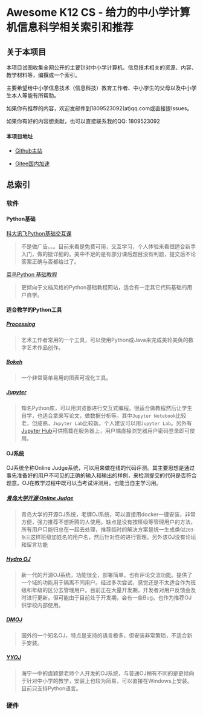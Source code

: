 # Awesome K12 CS - 给力的中小学计算机信息科学相关索引和推荐

## 关于本项目

本项目试图收集全网公开的主要针对中小学计算机、信息技术相关的资源、内容、教学材料等，编撰成一个索引。

主要希望给中小学信息技术（信息科技）教育工作者、中小学生的父母以及中小学生本人等能有所帮助。

如果你有推荐的内容，欢迎发邮件到1809523092(at)qq.com或直接提Issues。

如果你有好的内容想贡献，也可以直接联系我的QQ: 1809523092

#### 本项目地址

- [Github主站](https://github.com/RainGather/awesome_k12_cs)

- [Gitee国内加速](https://gitee.com/assertset/awesome_k12_cs)

## 总索引

### 软件

#### Python基础

[科大讯飞Python基础交互课](https://www.aidaxue.com/activity/mutual?ch=celan)

> 不是做广告。。。目前来看是免费可用，交互学习，个人体验来看很适合新手入门，做的挺详细的。美中不足的是有部分课后题目没有判题，提交后不论答案正确与否都给过了。

[菜鸟Python 基础教程](https://www.runoob.com/python/python-tutorial.html)

> 更倾向于文档风格的Python基础教程网站，适合有一定其它代码基础的用户自学。

#### 适合教学的Python工具

##### [Processing](https://processing.org/)

>  艺术工作者常用的一个工具，可以使用Python或Java来完成美轮美奂的数字艺术作品创作。

##### [Bokeh](https://bokeh.org/)

> 一个非常简单易用的图表可视化工具。

##### [Jupyter](https://jupyter.org/)

> 知名Python库，可以用浏览器进行交互式编程。很适合做教程然后让学生自学，也适合拿来写论文，做数据分析等。其中`Jupyter Notebook`比较老，但成熟，`Jupyter Lab`比较新。个人建议可以用`Jupyter Lab`。另外有[Jupyter Hub](https://jupyter.org/hub)可供搭载在服务器上，用户端直接浏览器用户密码登录即可使用。

#### OJ系统

OJ系统全称Online Judge系统，可以用来做在线的代码评测。其主要思想是通过事先准备好的用户不可见的正确的输入和输出的样例，来检测提交的代码是否符合题意。OJ在教学过程中既可以当考试评测用，也能当自主学习用。

##### <a name="qingdaouoj" href="https://github.com/QingdaoU/OnlineJudge">青岛大学开源 Online Judge</a>

> 青岛大学的开源OJ系统，老牌OJ系统，可以直接用docker一键安装，非常方便，强力推荐不想折腾的人使用。缺点是没有按班级等管理用户的方法，所有用户只能归总在一起去处理，推荐临时的解决方案是统一生成类似`203-张三`这样班级加姓名的用户名，然后针对性的进行管理。另外该OJ没有论坛和留言功能

##### [Hydro OJ](https://github.com/hydro-dev/Hydro)

> 新一代的开源OJ系统，功能很全，部署简单，也有评论交流功能。提供了一个域的功能用于隔离不同用户。经过多次尝试，感觉还是不太适合作为班级和年级的区分去管理用户。目前正在大量开发期，开发者对用户反馈会及时进行更新。但可能由于目前处于开发期，会有一些Bug。也作为推荐OJ供学校内部使用。

##### <a name="DMOJ" href="https://github.com/DMOJ/online-judge">DMOJ</a>

> 国外的一个知名OJ，特点是支持的语言极多，但安装非常繁琐，不适合新手安装。

##### [YYOJ](https://www.bilibili.com/video/BV1x5411E7Pt)

> 海宁一中的虞颖健老师个人开发的OJ系统，与普通OJ稍有不同的是更倾向于针对中小学的教学，安装上也较为简易，可以直接在Windows上安装。目前只支持Python语言。

### 硬件

